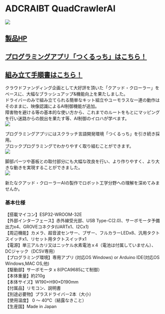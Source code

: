 # ADCRAIBT QuadCrawlerAI
![](https://bit-trade-one.co.jp/wp/wp-content/uploads/2022/02/QCAI-BannerA_Big.jpg)

## [製品HP](https://bit-trade-one.co.jp/adcraibt/)

## [プログラミングアプリ「つくるっち」はこちら！](https://bit-trade-one.github.io/QuadCrawlerAI/docs/app.html)

## [組み立て手順書はこちら！](https://bit-trade-one.co.jp/forUser/QCAI-MANUALWeb.pdf)

クラウドファンディング企画として大好評を頂いた「クアッド・クローラー」をベースに、大幅なブラッシュアップ&機能向上を果たしました。  
ドライバーのみで組み立てられる簡単なキット組立やユーモラスな一連の動作はそのままに、映像認識によるAI制御機能が追加。  
障害物を避ける等の基本的な使い方から、これまでのルートをもとにマッピングを行い迷路からの脱出を果たす等、AI制御のイロハが学べます。  
![](https://lh3.googleusercontent.com/vA3IxZpSWRuS_zrfjPL0U1GzRwLLDKo2ymQXJvCADF70nwuOp1-7WhsVM_Qp6Bp6DWMT3wo2fZlaCF-Zb1STCTjH6qOPmkBjQGndwURLmH_ggcAwF-YnkJm6oR8671HoHtV3lCqd)

プログラミングアプリにはスクラッチ言語開発環境「つくるっち」を引き続き採用。  
ブロックプログラミングでわかりやすく取り組むことができます。  
![](https://lh4.googleusercontent.com/cSIzXje2FJ8FRecDLrMyGaXtlIWVMZ-xeniPRcGcB7ic1AIif_vIrx_fE1W5PnxdoVLxJYu2UY_8gPPBLwbcn-2Fguv_61MoKjuFhitVjfV_HWGUs9iRrTv3qMdJhh8CcMH97YNx)

脚部パーツや基板との取付部分にも大幅な改良を行い、より作りやすく、より大きな動きを実現することができました。  
![](https://lh6.googleusercontent.com/pm5AZH0hC7G6REhd7L3_e-TYA8pBGpnXiEQm9cmZoDGGISx29C1TvmWU01WMYM3nkEfQzeOs0g6G1XwQkKrMfKsUHd4ro45Q8QYfhtJcrRtdHmyxsHWvwadBdCdFrLkYt3nyNF8y)

新たなクアッド・クローラーAIの製作でロボット工学分野への理解を深めてみませんか。  


### 基本仕様

【搭載マイコン】ESP32-WROOM-32E  
【外部インターフェース】赤外線受光部、USB Type-C(2.0)、サーボモータ予備出力x4、GROVEコネクタ(UARTx1、I2Cx1)  
【周辺機能】カメラ、超音波センサー、ブザー、フルカラーLEDx8、汎用タクトスイッチx1、リセット用タクトスイッチx1  
【電源】単三アルカリ又はニッケル水素電池ｘ4（電池は付属していません）、DCジャック（DC5V専用）  
【プログラミング環境】専用アプリ (対応OS Windows) or Arduino IDE(対応OS Windows,MAC OS,他)  
【駆動部】サーボモータ x 8(PCA9685にて制御）  
【本体重量】約210g  
【本体サイズ】W190×H90×D190mm  
【付属品】リモコン、説明書  
【別途必要物】プラスドライバー2本（大小）  
【使用温度】 0 ～ 40℃（結露なきこと）  
【生産国】Made in Japan  
